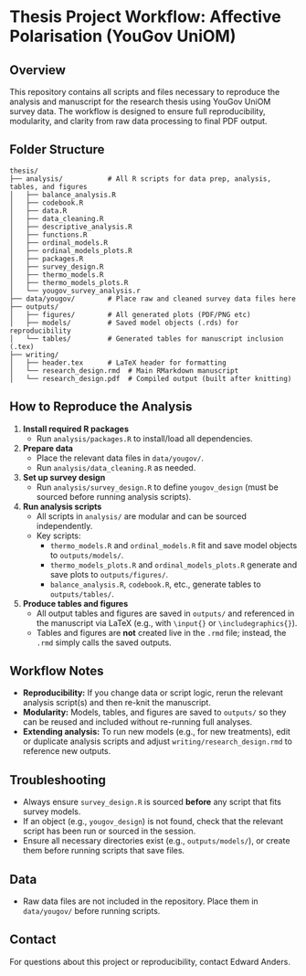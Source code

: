 # Thesis Project Workflow: Affective Polarisation (YouGov UniOM)

## Overview

This repository contains all scripts and files necessary to reproduce the
analysis and manuscript for the research thesis using YouGov UniOM survey data.
The workflow is designed to ensure full reproducibility, modularity, and clarity
from raw data processing to final PDF output.

## Folder Structure

```
thesis/
├── analysis/           # All R scripts for data prep, analysis, tables, and figures
│   ├── balance_analysis.R
│   ├── codebook.R
│   ├── data.R
│   ├── data_cleaning.R
│   ├── descriptive_analysis.R
│   ├── functions.R
│   ├── ordinal_models.R
│   ├── ordinal_models_plots.R
│   ├── packages.R
│   ├── survey_design.R
│   ├── thermo_models.R
│   ├── thermo_models_plots.R
│   └── yougov_survey_analysis.r
├── data/yougov/        # Place raw and cleaned survey data files here
├── outputs/
│   ├── figures/        # All generated plots (PDF/PNG etc)
│   ├── models/         # Saved model objects (.rds) for reproducibility
│   └── tables/         # Generated tables for manuscript inclusion (.tex)
├── writing/
│   ├── header.tex      # LaTeX header for formatting
│   └── research_design.rmd  # Main RMarkdown manuscript
│   └── research_design.pdf  # Compiled output (built after knitting)
```

## How to Reproduce the Analysis

1. **Install required R packages**
   - Run `analysis/packages.R` to install/load all dependencies.
2. **Prepare data**
   - Place the relevant data files in `data/yougov/`.
   - Run `analysis/data_cleaning.R` as needed.
3. **Set up survey design**
   - Run `analysis/survey_design.R` to define `yougov_design` (must be sourced
     before running analysis scripts).
4. **Run analysis scripts**
   - All scripts in `analysis/` are modular and can be sourced independently.
   - Key scripts:
     - `thermo_models.R` and `ordinal_models.R` fit and save model objects to
       `outputs/models/`.
     - `thermo_models_plots.R` and `ordinal_models_plots.R` generate and save
       plots to `outputs/figures/`.
     - `balance_analysis.R`, `codebook.R`, etc., generate tables to
       `outputs/tables/`.
5. **Produce tables and figures**
   - All output tables and figures are saved in `outputs/` and referenced in the
     manuscript via LaTeX (e.g., with `\input{}` or `\includegraphics{}`).
   - Tables and figures are **not** created live in the `.rmd` file; instead,
     the `.rmd` simply calls the saved outputs.

## Workflow Notes

- **Reproducibility:** If you change data or script logic, rerun the relevant
  analysis script(s) and then re-knit the manuscript.
- **Modularity:** Models, tables, and figures are saved to `outputs/` so they
  can be reused and included without re-running full analyses.
- **Extending analysis:** To run new models (e.g., for new treatments), edit or
  duplicate analysis scripts and adjust `writing/research_design.rmd` to
  reference new outputs.

## Troubleshooting

- Always ensure `survey_design.R` is sourced **before** any script that fits
  survey models.
- If an object (e.g., `yougov_design`) is not found, check that the relevant
  script has been run or sourced in the session.
- Ensure all necessary directories exist (e.g., `outputs/models/`), or create
  them before running scripts that save files.

## Data

- Raw data files are not included in the repository. Place them in
  `data/yougov/` before running scripts.

## Contact

For questions about this project or reproducibility, contact Edward Anders.
